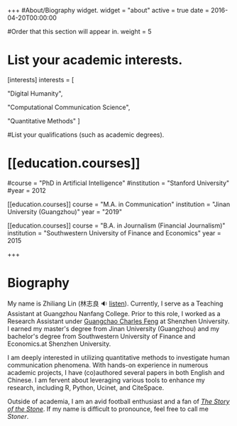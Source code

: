 +++
#About/Biography widget.
widget = "about"
active = true
date = 2016-04-20T00:00:00

#Order that this section will appear in.
weight = 5

# List your academic interests.
[interests]
interests = [

"Digital Humanity",

"Computational Communication Science",

"Quantitative Methods"
  ]



#List your qualifications (such as academic degrees).

# [[education.courses]]

#course = "PhD in Artificial Intelligence"
#institution = "Stanford University"
#year = 2012

[[education.courses]]
  course = "M.A. in Communication"
  institution = "Jinan University (Guangzhou)"
  year = "2019"

[[education.courses]]
  course = "B.A. in Journalism (Financial Journalism)"
  institution = "Southwestern University of Finance and Economics"
  year = 2015

+++

# Biography

My name is Zhiliang Lin (林志良 :sound: [listen](http://www.zhilianglin.com/files/zhiliang-lin.ogg)). Currently, I serve as a Teaching Assistant at Guangzhou Nanfang College. Prior to this role, I worked as a Research Assistant under [Guangchao Charles Feng](https://scholar.google.com/citations?user=zoqsgEsAAAAJ&hl) at Shenzhen University. I earned my master's degree from Jinan University (Guangzhou) and my bachelor's degree from Southwestern University of Finance and Economics.at Shenzhen University. 

I am deeply interested in utilizing quantitative methods to investigate human communication phenomena. With hands-on experience in numerous academic projects, I have (co)authored several papers in both English and Chinese. I am fervent about leveraging various tools to enhance my research, including R, Python, Ucinet, and CiteSpace.

Outside of academia, I am an avid football enthusiast and a fan of [*The Story of the Stone*](https://www.goodreads.com/series/175344). If my name is difficult to pronounce, feel free to call me *Stoner*.